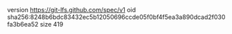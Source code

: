 version https://git-lfs.github.com/spec/v1
oid sha256:8248b6bdc83432ec5b12050696ccde05f0bf4f5ea3a890dcad2f030fa3b6ea52
size 419
